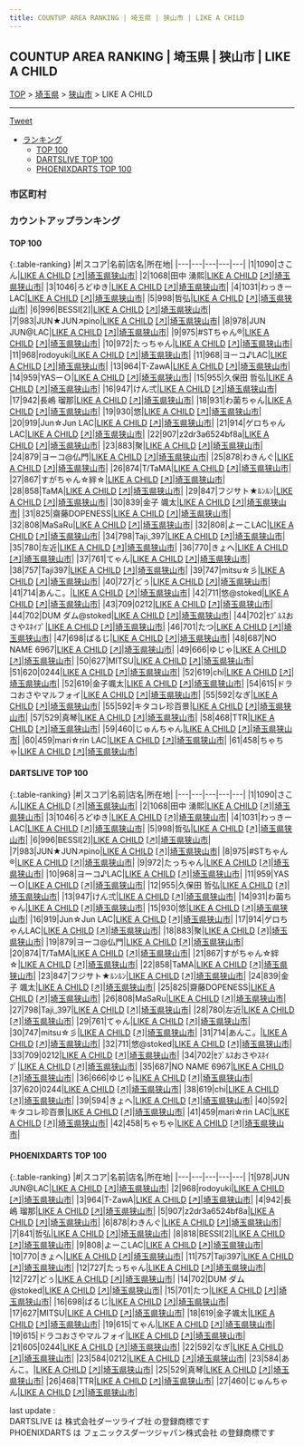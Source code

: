 ```yaml
---
title: COUNTUP AREA RANKING | 埼玉県 | 狭山市 | LIKE A CHILD
---
```

## COUNTUP AREA RANKING | 埼玉県 | 狭山市 | LIKE A CHILD

[TOP](/darts/rank/) > [埼玉県](/darts/rank/埼玉県/) > [狭山市](/darts/rank/埼玉県/狭山市/) > LIKE A CHILD

___

<a href="https://twitter.com/share?ref_src=twsrc%5Etfw" data-text="COUNTUP AREA RANKING | 埼玉県狭山市LIKE A CHILD" class="twitter-share-button" data-hashtags="DARTSLIVE,PHOENIXDARTS,darts,ダーツ" data-show-count="false">Tweet</a>

* [ランキング](#カウントアップランキング)
    * [TOP 100](#top-100)
    * [DARTSLIVE TOP 100](#dartslive-top-100)
    * [PHOENIXDARTS TOP 100](#phoenixdarts-top-100)

### 市区町村

<ul>

</ul>

### カウントアップランキング

#### TOP 100



{:.table-ranking}
|#|スコア|名前|店名|所在地|
|---|---|---|---|---|
|1|1090|<span class="rank-name-dl">さこん</span>|<a href="/darts/rank/shops/700daa61ba8f9dd70d9b047a20a7ba1e.html">LIKE A CHILD</a> <a href="https://search.dartslive.com/jp/shop/700daa61ba8f9dd70d9b047a20a7ba1e">[↗]</a>|<a href="/darts/rank/埼玉県/狭山市">埼玉県狭山市</a>|
|2|1068|<span class="rank-name-dl">田中 湧熙</span>|<a href="/darts/rank/shops/700daa61ba8f9dd70d9b047a20a7ba1e.html">LIKE A CHILD</a> <a href="https://search.dartslive.com/jp/shop/700daa61ba8f9dd70d9b047a20a7ba1e">[↗]</a>|<a href="/darts/rank/埼玉県/狭山市">埼玉県狭山市</a>|
|3|1046|<span class="rank-name-dl">ろどゆき</span>|<a href="/darts/rank/shops/700daa61ba8f9dd70d9b047a20a7ba1e.html">LIKE A CHILD</a> <a href="https://search.dartslive.com/jp/shop/700daa61ba8f9dd70d9b047a20a7ba1e">[↗]</a>|<a href="/darts/rank/埼玉県/狭山市">埼玉県狭山市</a>|
|4|1031|<span class="rank-name-dl">わっきー LAC</span>|<a href="/darts/rank/shops/700daa61ba8f9dd70d9b047a20a7ba1e.html">LIKE A CHILD</a> <a href="https://search.dartslive.com/jp/shop/700daa61ba8f9dd70d9b047a20a7ba1e">[↗]</a>|<a href="/darts/rank/埼玉県/狭山市">埼玉県狭山市</a>|
|5|998|<span class="rank-name-dl">哲弘</span>|<a href="/darts/rank/shops/700daa61ba8f9dd70d9b047a20a7ba1e.html">LIKE A CHILD</a> <a href="https://search.dartslive.com/jp/shop/700daa61ba8f9dd70d9b047a20a7ba1e">[↗]</a>|<a href="/darts/rank/埼玉県/狭山市">埼玉県狭山市</a>|
|6|996|<span class="rank-name-dl">BESSI[2]</span>|<a href="/darts/rank/shops/700daa61ba8f9dd70d9b047a20a7ba1e.html">LIKE A CHILD</a> <a href="https://search.dartslive.com/jp/shop/700daa61ba8f9dd70d9b047a20a7ba1e">[↗]</a>|<a href="/darts/rank/埼玉県/狭山市">埼玉県狭山市</a>|
|7|983|<span class="rank-name-dl">JUN★JUN↗︎pino</span>|<a href="/darts/rank/shops/700daa61ba8f9dd70d9b047a20a7ba1e.html">LIKE A CHILD</a> <a href="https://search.dartslive.com/jp/shop/700daa61ba8f9dd70d9b047a20a7ba1e">[↗]</a>|<a href="/darts/rank/埼玉県/狭山市">埼玉県狭山市</a>|
|8|978|<span class="rank-name-pd">JUN JUN@LAC</span>|<a href="/darts/rank/shops/53558.html">LIKE A CHILD</a> <a href="https://vs.phoenixdarts.com/jp/shop/shopDetailInfo/s_53558?s_seq=53558">[↗]</a>|<a href="/darts/rank/埼玉県/狭山市">埼玉県狭山市</a>|
|9|975|<span class="rank-name-dl">#STちゃん®︎</span>|<a href="/darts/rank/shops/700daa61ba8f9dd70d9b047a20a7ba1e.html">LIKE A CHILD</a> <a href="https://search.dartslive.com/jp/shop/700daa61ba8f9dd70d9b047a20a7ba1e">[↗]</a>|<a href="/darts/rank/埼玉県/狭山市">埼玉県狭山市</a>|
|10|972|<span class="rank-name-dl">たっちゃん</span>|<a href="/darts/rank/shops/700daa61ba8f9dd70d9b047a20a7ba1e.html">LIKE A CHILD</a> <a href="https://search.dartslive.com/jp/shop/700daa61ba8f9dd70d9b047a20a7ba1e">[↗]</a>|<a href="/darts/rank/埼玉県/狭山市">埼玉県狭山市</a>|
|11|968|<span class="rank-name-pd">rodoyuki</span>|<a href="/darts/rank/shops/53558.html">LIKE A CHILD</a> <a href="https://vs.phoenixdarts.com/jp/shop/shopDetailInfo/s_53558?s_seq=53558">[↗]</a>|<a href="/darts/rank/埼玉県/狭山市">埼玉県狭山市</a>|
|11|968|<span class="rank-name-dl">ヨーコ♪LAC</span>|<a href="/darts/rank/shops/700daa61ba8f9dd70d9b047a20a7ba1e.html">LIKE A CHILD</a> <a href="https://search.dartslive.com/jp/shop/700daa61ba8f9dd70d9b047a20a7ba1e">[↗]</a>|<a href="/darts/rank/埼玉県/狭山市">埼玉県狭山市</a>|
|13|964|<span class="rank-name-pd">T-ZawA</span>|<a href="/darts/rank/shops/53558.html">LIKE A CHILD</a> <a href="https://vs.phoenixdarts.com/jp/shop/shopDetailInfo/s_53558?s_seq=53558">[↗]</a>|<a href="/darts/rank/埼玉県/狭山市">埼玉県狭山市</a>|
|14|959|<span class="rank-name-dl">YASーＯ</span>|<a href="/darts/rank/shops/700daa61ba8f9dd70d9b047a20a7ba1e.html">LIKE A CHILD</a> <a href="https://search.dartslive.com/jp/shop/700daa61ba8f9dd70d9b047a20a7ba1e">[↗]</a>|<a href="/darts/rank/埼玉県/狭山市">埼玉県狭山市</a>|
|15|955|<span class="rank-name-dl">久保田 哲弘</span>|<a href="/darts/rank/shops/700daa61ba8f9dd70d9b047a20a7ba1e.html">LIKE A CHILD</a> <a href="https://search.dartslive.com/jp/shop/700daa61ba8f9dd70d9b047a20a7ba1e">[↗]</a>|<a href="/darts/rank/埼玉県/狭山市">埼玉県狭山市</a>|
|16|947|<span class="rank-name-dl">けん弍</span>|<a href="/darts/rank/shops/700daa61ba8f9dd70d9b047a20a7ba1e.html">LIKE A CHILD</a> <a href="https://search.dartslive.com/jp/shop/700daa61ba8f9dd70d9b047a20a7ba1e">[↗]</a>|<a href="/darts/rank/埼玉県/狭山市">埼玉県狭山市</a>|
|17|942|<span class="rank-name-pd"><span class="pro-icon-pd"></span>長嶋 瑠那</span>|<a href="/darts/rank/shops/53558.html">LIKE A CHILD</a> <a href="https://vs.phoenixdarts.com/jp/shop/shopDetailInfo/s_53558?s_seq=53558">[↗]</a>|<a href="/darts/rank/埼玉県/狭山市">埼玉県狭山市</a>|
|18|931|<span class="rank-name-dl">わ菌ちゃん</span>|<a href="/darts/rank/shops/700daa61ba8f9dd70d9b047a20a7ba1e.html">LIKE A CHILD</a> <a href="https://search.dartslive.com/jp/shop/700daa61ba8f9dd70d9b047a20a7ba1e">[↗]</a>|<a href="/darts/rank/埼玉県/狭山市">埼玉県狭山市</a>|
|19|930|<span class="rank-name-dl">悠</span>|<a href="/darts/rank/shops/700daa61ba8f9dd70d9b047a20a7ba1e.html">LIKE A CHILD</a> <a href="https://search.dartslive.com/jp/shop/700daa61ba8f9dd70d9b047a20a7ba1e">[↗]</a>|<a href="/darts/rank/埼玉県/狭山市">埼玉県狭山市</a>|
|20|919|<span class="rank-name-dl">Jun☆Jun LAC</span>|<a href="/darts/rank/shops/700daa61ba8f9dd70d9b047a20a7ba1e.html">LIKE A CHILD</a> <a href="https://search.dartslive.com/jp/shop/700daa61ba8f9dd70d9b047a20a7ba1e">[↗]</a>|<a href="/darts/rank/埼玉県/狭山市">埼玉県狭山市</a>|
|21|914|<span class="rank-name-dl">ゲロちゃんLAC</span>|<a href="/darts/rank/shops/700daa61ba8f9dd70d9b047a20a7ba1e.html">LIKE A CHILD</a> <a href="https://search.dartslive.com/jp/shop/700daa61ba8f9dd70d9b047a20a7ba1e">[↗]</a>|<a href="/darts/rank/埼玉県/狭山市">埼玉県狭山市</a>|
|22|907|<span class="rank-name-pd">z2dr3a6524bf8a</span>|<a href="/darts/rank/shops/53558.html">LIKE A CHILD</a> <a href="https://vs.phoenixdarts.com/jp/shop/shopDetailInfo/s_53558?s_seq=53558">[↗]</a>|<a href="/darts/rank/埼玉県/狭山市">埼玉県狭山市</a>|
|23|883|<span class="rank-name-dl">聚</span>|<a href="/darts/rank/shops/700daa61ba8f9dd70d9b047a20a7ba1e.html">LIKE A CHILD</a> <a href="https://search.dartslive.com/jp/shop/700daa61ba8f9dd70d9b047a20a7ba1e">[↗]</a>|<a href="/darts/rank/埼玉県/狭山市">埼玉県狭山市</a>|
|24|879|<span class="rank-name-dl">ヨーコ@仏門</span>|<a href="/darts/rank/shops/700daa61ba8f9dd70d9b047a20a7ba1e.html">LIKE A CHILD</a> <a href="https://search.dartslive.com/jp/shop/700daa61ba8f9dd70d9b047a20a7ba1e">[↗]</a>|<a href="/darts/rank/埼玉県/狭山市">埼玉県狭山市</a>|
|25|878|<span class="rank-name-pd">わきんぐ</span>|<a href="/darts/rank/shops/53558.html">LIKE A CHILD</a> <a href="https://vs.phoenixdarts.com/jp/shop/shopDetailInfo/s_53558?s_seq=53558">[↗]</a>|<a href="/darts/rank/埼玉県/狭山市">埼玉県狭山市</a>|
|26|874|<span class="rank-name-dl">T/TaMA</span>|<a href="/darts/rank/shops/700daa61ba8f9dd70d9b047a20a7ba1e.html">LIKE A CHILD</a> <a href="https://search.dartslive.com/jp/shop/700daa61ba8f9dd70d9b047a20a7ba1e">[↗]</a>|<a href="/darts/rank/埼玉県/狭山市">埼玉県狭山市</a>|
|27|867|<span class="rank-name-dl">すがちゃん☆絆☆</span>|<a href="/darts/rank/shops/700daa61ba8f9dd70d9b047a20a7ba1e.html">LIKE A CHILD</a> <a href="https://search.dartslive.com/jp/shop/700daa61ba8f9dd70d9b047a20a7ba1e">[↗]</a>|<a href="/darts/rank/埼玉県/狭山市">埼玉県狭山市</a>|
|28|858|<span class="rank-name-dl">TaMA</span>|<a href="/darts/rank/shops/700daa61ba8f9dd70d9b047a20a7ba1e.html">LIKE A CHILD</a> <a href="https://search.dartslive.com/jp/shop/700daa61ba8f9dd70d9b047a20a7ba1e">[↗]</a>|<a href="/darts/rank/埼玉県/狭山市">埼玉県狭山市</a>|
|29|847|<span class="rank-name-dl">フジサト★ﾙﾝﾙﾝ</span>|<a href="/darts/rank/shops/700daa61ba8f9dd70d9b047a20a7ba1e.html">LIKE A CHILD</a> <a href="https://search.dartslive.com/jp/shop/700daa61ba8f9dd70d9b047a20a7ba1e">[↗]</a>|<a href="/darts/rank/埼玉県/狭山市">埼玉県狭山市</a>|
|30|839|<span class="rank-name-dl">金子 颯太</span>|<a href="/darts/rank/shops/700daa61ba8f9dd70d9b047a20a7ba1e.html">LIKE A CHILD</a> <a href="https://search.dartslive.com/jp/shop/700daa61ba8f9dd70d9b047a20a7ba1e">[↗]</a>|<a href="/darts/rank/埼玉県/狭山市">埼玉県狭山市</a>|
|31|825|<span class="rank-name-dl">齋藤DOPENESS</span>|<a href="/darts/rank/shops/700daa61ba8f9dd70d9b047a20a7ba1e.html">LIKE A CHILD</a> <a href="https://search.dartslive.com/jp/shop/700daa61ba8f9dd70d9b047a20a7ba1e">[↗]</a>|<a href="/darts/rank/埼玉県/狭山市">埼玉県狭山市</a>|
|32|808|<span class="rank-name-dl">MaSaRu</span>|<a href="/darts/rank/shops/700daa61ba8f9dd70d9b047a20a7ba1e.html">LIKE A CHILD</a> <a href="https://search.dartslive.com/jp/shop/700daa61ba8f9dd70d9b047a20a7ba1e">[↗]</a>|<a href="/darts/rank/埼玉県/狭山市">埼玉県狭山市</a>|
|32|808|<span class="rank-name-pd">よーこLAC</span>|<a href="/darts/rank/shops/53558.html">LIKE A CHILD</a> <a href="https://vs.phoenixdarts.com/jp/shop/shopDetailInfo/s_53558?s_seq=53558">[↗]</a>|<a href="/darts/rank/埼玉県/狭山市">埼玉県狭山市</a>|
|34|798|<span class="rank-name-dl">Taji_397</span>|<a href="/darts/rank/shops/700daa61ba8f9dd70d9b047a20a7ba1e.html">LIKE A CHILD</a> <a href="https://search.dartslive.com/jp/shop/700daa61ba8f9dd70d9b047a20a7ba1e">[↗]</a>|<a href="/darts/rank/埼玉県/狭山市">埼玉県狭山市</a>|
|35|780|<span class="rank-name-dl">左近</span>|<a href="/darts/rank/shops/700daa61ba8f9dd70d9b047a20a7ba1e.html">LIKE A CHILD</a> <a href="https://search.dartslive.com/jp/shop/700daa61ba8f9dd70d9b047a20a7ba1e">[↗]</a>|<a href="/darts/rank/埼玉県/狭山市">埼玉県狭山市</a>|
|36|770|<span class="rank-name-pd">きょへ</span>|<a href="/darts/rank/shops/53558.html">LIKE A CHILD</a> <a href="https://vs.phoenixdarts.com/jp/shop/shopDetailInfo/s_53558?s_seq=53558">[↗]</a>|<a href="/darts/rank/埼玉県/狭山市">埼玉県狭山市</a>|
|37|761|<span class="rank-name-dl">てゃん</span>|<a href="/darts/rank/shops/700daa61ba8f9dd70d9b047a20a7ba1e.html">LIKE A CHILD</a> <a href="https://search.dartslive.com/jp/shop/700daa61ba8f9dd70d9b047a20a7ba1e">[↗]</a>|<a href="/darts/rank/埼玉県/狭山市">埼玉県狭山市</a>|
|38|757|<span class="rank-name-pd">Taji397</span>|<a href="/darts/rank/shops/53558.html">LIKE A CHILD</a> <a href="https://vs.phoenixdarts.com/jp/shop/shopDetailInfo/s_53558?s_seq=53558">[↗]</a>|<a href="/darts/rank/埼玉県/狭山市">埼玉県狭山市</a>|
|39|747|<span class="rank-name-dl">mitsu☆彡</span>|<a href="/darts/rank/shops/700daa61ba8f9dd70d9b047a20a7ba1e.html">LIKE A CHILD</a> <a href="https://search.dartslive.com/jp/shop/700daa61ba8f9dd70d9b047a20a7ba1e">[↗]</a>|<a href="/darts/rank/埼玉県/狭山市">埼玉県狭山市</a>|
|40|727|<span class="rank-name-pd">どぅ</span>|<a href="/darts/rank/shops/53558.html">LIKE A CHILD</a> <a href="https://vs.phoenixdarts.com/jp/shop/shopDetailInfo/s_53558?s_seq=53558">[↗]</a>|<a href="/darts/rank/埼玉県/狭山市">埼玉県狭山市</a>|
|41|714|<span class="rank-name-dl">あんこ。</span>|<a href="/darts/rank/shops/700daa61ba8f9dd70d9b047a20a7ba1e.html">LIKE A CHILD</a> <a href="https://search.dartslive.com/jp/shop/700daa61ba8f9dd70d9b047a20a7ba1e">[↗]</a>|<a href="/darts/rank/埼玉県/狭山市">埼玉県狭山市</a>|
|42|711|<span class="rank-name-dl">悠@stoked</span>|<a href="/darts/rank/shops/700daa61ba8f9dd70d9b047a20a7ba1e.html">LIKE A CHILD</a> <a href="https://search.dartslive.com/jp/shop/700daa61ba8f9dd70d9b047a20a7ba1e">[↗]</a>|<a href="/darts/rank/埼玉県/狭山市">埼玉県狭山市</a>|
|43|709|<span class="rank-name-dl">0212</span>|<a href="/darts/rank/shops/700daa61ba8f9dd70d9b047a20a7ba1e.html">LIKE A CHILD</a> <a href="https://search.dartslive.com/jp/shop/700daa61ba8f9dd70d9b047a20a7ba1e">[↗]</a>|<a href="/darts/rank/埼玉県/狭山市">埼玉県狭山市</a>|
|44|702|<span class="rank-name-pd">DUM ダム@stoked</span>|<a href="/darts/rank/shops/53558.html">LIKE A CHILD</a> <a href="https://vs.phoenixdarts.com/jp/shop/shopDetailInfo/s_53558?s_seq=53558">[↗]</a>|<a href="/darts/rank/埼玉県/狭山市">埼玉県狭山市</a>|
|44|702|<span class="rank-name-dl">ｾﾌﾞﾙｽおさやｽﾈｲﾌﾟ</span>|<a href="/darts/rank/shops/700daa61ba8f9dd70d9b047a20a7ba1e.html">LIKE A CHILD</a> <a href="https://search.dartslive.com/jp/shop/700daa61ba8f9dd70d9b047a20a7ba1e">[↗]</a>|<a href="/darts/rank/埼玉県/狭山市">埼玉県狭山市</a>|
|46|701|<span class="rank-name-pd">たつ</span>|<a href="/darts/rank/shops/53558.html">LIKE A CHILD</a> <a href="https://vs.phoenixdarts.com/jp/shop/shopDetailInfo/s_53558?s_seq=53558">[↗]</a>|<a href="/darts/rank/埼玉県/狭山市">埼玉県狭山市</a>|
|47|698|<span class="rank-name-pd">ばるじ</span>|<a href="/darts/rank/shops/53558.html">LIKE A CHILD</a> <a href="https://vs.phoenixdarts.com/jp/shop/shopDetailInfo/s_53558?s_seq=53558">[↗]</a>|<a href="/darts/rank/埼玉県/狭山市">埼玉県狭山市</a>|
|48|687|<span class="rank-name-dl">NO NAME 6967</span>|<a href="/darts/rank/shops/700daa61ba8f9dd70d9b047a20a7ba1e.html">LIKE A CHILD</a> <a href="https://search.dartslive.com/jp/shop/700daa61ba8f9dd70d9b047a20a7ba1e">[↗]</a>|<a href="/darts/rank/埼玉県/狭山市">埼玉県狭山市</a>|
|49|666|<span class="rank-name-dl">ゆじゃ</span>|<a href="/darts/rank/shops/700daa61ba8f9dd70d9b047a20a7ba1e.html">LIKE A CHILD</a> <a href="https://search.dartslive.com/jp/shop/700daa61ba8f9dd70d9b047a20a7ba1e">[↗]</a>|<a href="/darts/rank/埼玉県/狭山市">埼玉県狭山市</a>|
|50|627|<span class="rank-name-pd">MITSU</span>|<a href="/darts/rank/shops/53558.html">LIKE A CHILD</a> <a href="https://vs.phoenixdarts.com/jp/shop/shopDetailInfo/s_53558?s_seq=53558">[↗]</a>|<a href="/darts/rank/埼玉県/狭山市">埼玉県狭山市</a>|
|51|620|<span class="rank-name-dl">0244</span>|<a href="/darts/rank/shops/700daa61ba8f9dd70d9b047a20a7ba1e.html">LIKE A CHILD</a> <a href="https://search.dartslive.com/jp/shop/700daa61ba8f9dd70d9b047a20a7ba1e">[↗]</a>|<a href="/darts/rank/埼玉県/狭山市">埼玉県狭山市</a>|
|52|619|<span class="rank-name-dl">chi</span>|<a href="/darts/rank/shops/700daa61ba8f9dd70d9b047a20a7ba1e.html">LIKE A CHILD</a> <a href="https://search.dartslive.com/jp/shop/700daa61ba8f9dd70d9b047a20a7ba1e">[↗]</a>|<a href="/darts/rank/埼玉県/狭山市">埼玉県狭山市</a>|
|52|619|<span class="rank-name-pd">金子颯太</span>|<a href="/darts/rank/shops/53558.html">LIKE A CHILD</a> <a href="https://vs.phoenixdarts.com/jp/shop/shopDetailInfo/s_53558?s_seq=53558">[↗]</a>|<a href="/darts/rank/埼玉県/狭山市">埼玉県狭山市</a>|
|54|615|<span class="rank-name-pd">ドラコおさやマルフォイ</span>|<a href="/darts/rank/shops/53558.html">LIKE A CHILD</a> <a href="https://vs.phoenixdarts.com/jp/shop/shopDetailInfo/s_53558?s_seq=53558">[↗]</a>|<a href="/darts/rank/埼玉県/狭山市">埼玉県狭山市</a>|
|55|592|<span class="rank-name-pd">なぎ</span>|<a href="/darts/rank/shops/53558.html">LIKE A CHILD</a> <a href="https://vs.phoenixdarts.com/jp/shop/shopDetailInfo/s_53558?s_seq=53558">[↗]</a>|<a href="/darts/rank/埼玉県/狭山市">埼玉県狭山市</a>|
|55|592|<span class="rank-name-dl">キタコレ珍百景</span>|<a href="/darts/rank/shops/700daa61ba8f9dd70d9b047a20a7ba1e.html">LIKE A CHILD</a> <a href="https://search.dartslive.com/jp/shop/700daa61ba8f9dd70d9b047a20a7ba1e">[↗]</a>|<a href="/darts/rank/埼玉県/狭山市">埼玉県狭山市</a>|
|57|529|<span class="rank-name-pd">真琴</span>|<a href="/darts/rank/shops/53558.html">LIKE A CHILD</a> <a href="https://vs.phoenixdarts.com/jp/shop/shopDetailInfo/s_53558?s_seq=53558">[↗]</a>|<a href="/darts/rank/埼玉県/狭山市">埼玉県狭山市</a>|
|58|468|<span class="rank-name-pd">TTR</span>|<a href="/darts/rank/shops/53558.html">LIKE A CHILD</a> <a href="https://vs.phoenixdarts.com/jp/shop/shopDetailInfo/s_53558?s_seq=53558">[↗]</a>|<a href="/darts/rank/埼玉県/狭山市">埼玉県狭山市</a>|
|59|460|<span class="rank-name-pd">じゅんちゃん</span>|<a href="/darts/rank/shops/53558.html">LIKE A CHILD</a> <a href="https://vs.phoenixdarts.com/jp/shop/shopDetailInfo/s_53558?s_seq=53558">[↗]</a>|<a href="/darts/rank/埼玉県/狭山市">埼玉県狭山市</a>|
|60|459|<span class="rank-name-dl">mari☆rin LAC</span>|<a href="/darts/rank/shops/700daa61ba8f9dd70d9b047a20a7ba1e.html">LIKE A CHILD</a> <a href="https://search.dartslive.com/jp/shop/700daa61ba8f9dd70d9b047a20a7ba1e">[↗]</a>|<a href="/darts/rank/埼玉県/狭山市">埼玉県狭山市</a>|
|61|458|<span class="rank-name-dl">ちゃちゃ</span>|<a href="/darts/rank/shops/700daa61ba8f9dd70d9b047a20a7ba1e.html">LIKE A CHILD</a> <a href="https://search.dartslive.com/jp/shop/700daa61ba8f9dd70d9b047a20a7ba1e">[↗]</a>|<a href="/darts/rank/埼玉県/狭山市">埼玉県狭山市</a>|


#### DARTSLIVE TOP 100



{:.table-ranking}
|#|スコア|名前|店名|所在地|
|---|---|---|---|---|
|1|1090|<span class="rank-name-dl">さこん</span>|<a href="/darts/rank/shops/700daa61ba8f9dd70d9b047a20a7ba1e.html">LIKE A CHILD</a> <a href="https://search.dartslive.com/jp/shop/700daa61ba8f9dd70d9b047a20a7ba1e">[↗]</a>|<a href="/darts/rank/埼玉県/狭山市">埼玉県狭山市</a>|
|2|1068|<span class="rank-name-dl">田中 湧熙</span>|<a href="/darts/rank/shops/700daa61ba8f9dd70d9b047a20a7ba1e.html">LIKE A CHILD</a> <a href="https://search.dartslive.com/jp/shop/700daa61ba8f9dd70d9b047a20a7ba1e">[↗]</a>|<a href="/darts/rank/埼玉県/狭山市">埼玉県狭山市</a>|
|3|1046|<span class="rank-name-dl">ろどゆき</span>|<a href="/darts/rank/shops/700daa61ba8f9dd70d9b047a20a7ba1e.html">LIKE A CHILD</a> <a href="https://search.dartslive.com/jp/shop/700daa61ba8f9dd70d9b047a20a7ba1e">[↗]</a>|<a href="/darts/rank/埼玉県/狭山市">埼玉県狭山市</a>|
|4|1031|<span class="rank-name-dl">わっきー LAC</span>|<a href="/darts/rank/shops/700daa61ba8f9dd70d9b047a20a7ba1e.html">LIKE A CHILD</a> <a href="https://search.dartslive.com/jp/shop/700daa61ba8f9dd70d9b047a20a7ba1e">[↗]</a>|<a href="/darts/rank/埼玉県/狭山市">埼玉県狭山市</a>|
|5|998|<span class="rank-name-dl">哲弘</span>|<a href="/darts/rank/shops/700daa61ba8f9dd70d9b047a20a7ba1e.html">LIKE A CHILD</a> <a href="https://search.dartslive.com/jp/shop/700daa61ba8f9dd70d9b047a20a7ba1e">[↗]</a>|<a href="/darts/rank/埼玉県/狭山市">埼玉県狭山市</a>|
|6|996|<span class="rank-name-dl">BESSI[2]</span>|<a href="/darts/rank/shops/700daa61ba8f9dd70d9b047a20a7ba1e.html">LIKE A CHILD</a> <a href="https://search.dartslive.com/jp/shop/700daa61ba8f9dd70d9b047a20a7ba1e">[↗]</a>|<a href="/darts/rank/埼玉県/狭山市">埼玉県狭山市</a>|
|7|983|<span class="rank-name-dl">JUN★JUN↗︎pino</span>|<a href="/darts/rank/shops/700daa61ba8f9dd70d9b047a20a7ba1e.html">LIKE A CHILD</a> <a href="https://search.dartslive.com/jp/shop/700daa61ba8f9dd70d9b047a20a7ba1e">[↗]</a>|<a href="/darts/rank/埼玉県/狭山市">埼玉県狭山市</a>|
|8|975|<span class="rank-name-dl">#STちゃん®︎</span>|<a href="/darts/rank/shops/700daa61ba8f9dd70d9b047a20a7ba1e.html">LIKE A CHILD</a> <a href="https://search.dartslive.com/jp/shop/700daa61ba8f9dd70d9b047a20a7ba1e">[↗]</a>|<a href="/darts/rank/埼玉県/狭山市">埼玉県狭山市</a>|
|9|972|<span class="rank-name-dl">たっちゃん</span>|<a href="/darts/rank/shops/700daa61ba8f9dd70d9b047a20a7ba1e.html">LIKE A CHILD</a> <a href="https://search.dartslive.com/jp/shop/700daa61ba8f9dd70d9b047a20a7ba1e">[↗]</a>|<a href="/darts/rank/埼玉県/狭山市">埼玉県狭山市</a>|
|10|968|<span class="rank-name-dl">ヨーコ♪LAC</span>|<a href="/darts/rank/shops/700daa61ba8f9dd70d9b047a20a7ba1e.html">LIKE A CHILD</a> <a href="https://search.dartslive.com/jp/shop/700daa61ba8f9dd70d9b047a20a7ba1e">[↗]</a>|<a href="/darts/rank/埼玉県/狭山市">埼玉県狭山市</a>|
|11|959|<span class="rank-name-dl">YASーＯ</span>|<a href="/darts/rank/shops/700daa61ba8f9dd70d9b047a20a7ba1e.html">LIKE A CHILD</a> <a href="https://search.dartslive.com/jp/shop/700daa61ba8f9dd70d9b047a20a7ba1e">[↗]</a>|<a href="/darts/rank/埼玉県/狭山市">埼玉県狭山市</a>|
|12|955|<span class="rank-name-dl">久保田 哲弘</span>|<a href="/darts/rank/shops/700daa61ba8f9dd70d9b047a20a7ba1e.html">LIKE A CHILD</a> <a href="https://search.dartslive.com/jp/shop/700daa61ba8f9dd70d9b047a20a7ba1e">[↗]</a>|<a href="/darts/rank/埼玉県/狭山市">埼玉県狭山市</a>|
|13|947|<span class="rank-name-dl">けん弍</span>|<a href="/darts/rank/shops/700daa61ba8f9dd70d9b047a20a7ba1e.html">LIKE A CHILD</a> <a href="https://search.dartslive.com/jp/shop/700daa61ba8f9dd70d9b047a20a7ba1e">[↗]</a>|<a href="/darts/rank/埼玉県/狭山市">埼玉県狭山市</a>|
|14|931|<span class="rank-name-dl">わ菌ちゃん</span>|<a href="/darts/rank/shops/700daa61ba8f9dd70d9b047a20a7ba1e.html">LIKE A CHILD</a> <a href="https://search.dartslive.com/jp/shop/700daa61ba8f9dd70d9b047a20a7ba1e">[↗]</a>|<a href="/darts/rank/埼玉県/狭山市">埼玉県狭山市</a>|
|15|930|<span class="rank-name-dl">悠</span>|<a href="/darts/rank/shops/700daa61ba8f9dd70d9b047a20a7ba1e.html">LIKE A CHILD</a> <a href="https://search.dartslive.com/jp/shop/700daa61ba8f9dd70d9b047a20a7ba1e">[↗]</a>|<a href="/darts/rank/埼玉県/狭山市">埼玉県狭山市</a>|
|16|919|<span class="rank-name-dl">Jun☆Jun LAC</span>|<a href="/darts/rank/shops/700daa61ba8f9dd70d9b047a20a7ba1e.html">LIKE A CHILD</a> <a href="https://search.dartslive.com/jp/shop/700daa61ba8f9dd70d9b047a20a7ba1e">[↗]</a>|<a href="/darts/rank/埼玉県/狭山市">埼玉県狭山市</a>|
|17|914|<span class="rank-name-dl">ゲロちゃんLAC</span>|<a href="/darts/rank/shops/700daa61ba8f9dd70d9b047a20a7ba1e.html">LIKE A CHILD</a> <a href="https://search.dartslive.com/jp/shop/700daa61ba8f9dd70d9b047a20a7ba1e">[↗]</a>|<a href="/darts/rank/埼玉県/狭山市">埼玉県狭山市</a>|
|18|883|<span class="rank-name-dl">聚</span>|<a href="/darts/rank/shops/700daa61ba8f9dd70d9b047a20a7ba1e.html">LIKE A CHILD</a> <a href="https://search.dartslive.com/jp/shop/700daa61ba8f9dd70d9b047a20a7ba1e">[↗]</a>|<a href="/darts/rank/埼玉県/狭山市">埼玉県狭山市</a>|
|19|879|<span class="rank-name-dl">ヨーコ@仏門</span>|<a href="/darts/rank/shops/700daa61ba8f9dd70d9b047a20a7ba1e.html">LIKE A CHILD</a> <a href="https://search.dartslive.com/jp/shop/700daa61ba8f9dd70d9b047a20a7ba1e">[↗]</a>|<a href="/darts/rank/埼玉県/狭山市">埼玉県狭山市</a>|
|20|874|<span class="rank-name-dl">T/TaMA</span>|<a href="/darts/rank/shops/700daa61ba8f9dd70d9b047a20a7ba1e.html">LIKE A CHILD</a> <a href="https://search.dartslive.com/jp/shop/700daa61ba8f9dd70d9b047a20a7ba1e">[↗]</a>|<a href="/darts/rank/埼玉県/狭山市">埼玉県狭山市</a>|
|21|867|<span class="rank-name-dl">すがちゃん☆絆☆</span>|<a href="/darts/rank/shops/700daa61ba8f9dd70d9b047a20a7ba1e.html">LIKE A CHILD</a> <a href="https://search.dartslive.com/jp/shop/700daa61ba8f9dd70d9b047a20a7ba1e">[↗]</a>|<a href="/darts/rank/埼玉県/狭山市">埼玉県狭山市</a>|
|22|858|<span class="rank-name-dl">TaMA</span>|<a href="/darts/rank/shops/700daa61ba8f9dd70d9b047a20a7ba1e.html">LIKE A CHILD</a> <a href="https://search.dartslive.com/jp/shop/700daa61ba8f9dd70d9b047a20a7ba1e">[↗]</a>|<a href="/darts/rank/埼玉県/狭山市">埼玉県狭山市</a>|
|23|847|<span class="rank-name-dl">フジサト★ﾙﾝﾙﾝ</span>|<a href="/darts/rank/shops/700daa61ba8f9dd70d9b047a20a7ba1e.html">LIKE A CHILD</a> <a href="https://search.dartslive.com/jp/shop/700daa61ba8f9dd70d9b047a20a7ba1e">[↗]</a>|<a href="/darts/rank/埼玉県/狭山市">埼玉県狭山市</a>|
|24|839|<span class="rank-name-dl">金子 颯太</span>|<a href="/darts/rank/shops/700daa61ba8f9dd70d9b047a20a7ba1e.html">LIKE A CHILD</a> <a href="https://search.dartslive.com/jp/shop/700daa61ba8f9dd70d9b047a20a7ba1e">[↗]</a>|<a href="/darts/rank/埼玉県/狭山市">埼玉県狭山市</a>|
|25|825|<span class="rank-name-dl">齋藤DOPENESS</span>|<a href="/darts/rank/shops/700daa61ba8f9dd70d9b047a20a7ba1e.html">LIKE A CHILD</a> <a href="https://search.dartslive.com/jp/shop/700daa61ba8f9dd70d9b047a20a7ba1e">[↗]</a>|<a href="/darts/rank/埼玉県/狭山市">埼玉県狭山市</a>|
|26|808|<span class="rank-name-dl">MaSaRu</span>|<a href="/darts/rank/shops/700daa61ba8f9dd70d9b047a20a7ba1e.html">LIKE A CHILD</a> <a href="https://search.dartslive.com/jp/shop/700daa61ba8f9dd70d9b047a20a7ba1e">[↗]</a>|<a href="/darts/rank/埼玉県/狭山市">埼玉県狭山市</a>|
|27|798|<span class="rank-name-dl">Taji_397</span>|<a href="/darts/rank/shops/700daa61ba8f9dd70d9b047a20a7ba1e.html">LIKE A CHILD</a> <a href="https://search.dartslive.com/jp/shop/700daa61ba8f9dd70d9b047a20a7ba1e">[↗]</a>|<a href="/darts/rank/埼玉県/狭山市">埼玉県狭山市</a>|
|28|780|<span class="rank-name-dl">左近</span>|<a href="/darts/rank/shops/700daa61ba8f9dd70d9b047a20a7ba1e.html">LIKE A CHILD</a> <a href="https://search.dartslive.com/jp/shop/700daa61ba8f9dd70d9b047a20a7ba1e">[↗]</a>|<a href="/darts/rank/埼玉県/狭山市">埼玉県狭山市</a>|
|29|761|<span class="rank-name-dl">てゃん</span>|<a href="/darts/rank/shops/700daa61ba8f9dd70d9b047a20a7ba1e.html">LIKE A CHILD</a> <a href="https://search.dartslive.com/jp/shop/700daa61ba8f9dd70d9b047a20a7ba1e">[↗]</a>|<a href="/darts/rank/埼玉県/狭山市">埼玉県狭山市</a>|
|30|747|<span class="rank-name-dl">mitsu☆彡</span>|<a href="/darts/rank/shops/700daa61ba8f9dd70d9b047a20a7ba1e.html">LIKE A CHILD</a> <a href="https://search.dartslive.com/jp/shop/700daa61ba8f9dd70d9b047a20a7ba1e">[↗]</a>|<a href="/darts/rank/埼玉県/狭山市">埼玉県狭山市</a>|
|31|714|<span class="rank-name-dl">あんこ。</span>|<a href="/darts/rank/shops/700daa61ba8f9dd70d9b047a20a7ba1e.html">LIKE A CHILD</a> <a href="https://search.dartslive.com/jp/shop/700daa61ba8f9dd70d9b047a20a7ba1e">[↗]</a>|<a href="/darts/rank/埼玉県/狭山市">埼玉県狭山市</a>|
|32|711|<span class="rank-name-dl">悠@stoked</span>|<a href="/darts/rank/shops/700daa61ba8f9dd70d9b047a20a7ba1e.html">LIKE A CHILD</a> <a href="https://search.dartslive.com/jp/shop/700daa61ba8f9dd70d9b047a20a7ba1e">[↗]</a>|<a href="/darts/rank/埼玉県/狭山市">埼玉県狭山市</a>|
|33|709|<span class="rank-name-dl">0212</span>|<a href="/darts/rank/shops/700daa61ba8f9dd70d9b047a20a7ba1e.html">LIKE A CHILD</a> <a href="https://search.dartslive.com/jp/shop/700daa61ba8f9dd70d9b047a20a7ba1e">[↗]</a>|<a href="/darts/rank/埼玉県/狭山市">埼玉県狭山市</a>|
|34|702|<span class="rank-name-dl">ｾﾌﾞﾙｽおさやｽﾈｲﾌﾟ</span>|<a href="/darts/rank/shops/700daa61ba8f9dd70d9b047a20a7ba1e.html">LIKE A CHILD</a> <a href="https://search.dartslive.com/jp/shop/700daa61ba8f9dd70d9b047a20a7ba1e">[↗]</a>|<a href="/darts/rank/埼玉県/狭山市">埼玉県狭山市</a>|
|35|687|<span class="rank-name-dl">NO NAME 6967</span>|<a href="/darts/rank/shops/700daa61ba8f9dd70d9b047a20a7ba1e.html">LIKE A CHILD</a> <a href="https://search.dartslive.com/jp/shop/700daa61ba8f9dd70d9b047a20a7ba1e">[↗]</a>|<a href="/darts/rank/埼玉県/狭山市">埼玉県狭山市</a>|
|36|666|<span class="rank-name-dl">ゆじゃ</span>|<a href="/darts/rank/shops/700daa61ba8f9dd70d9b047a20a7ba1e.html">LIKE A CHILD</a> <a href="https://search.dartslive.com/jp/shop/700daa61ba8f9dd70d9b047a20a7ba1e">[↗]</a>|<a href="/darts/rank/埼玉県/狭山市">埼玉県狭山市</a>|
|37|620|<span class="rank-name-dl">0244</span>|<a href="/darts/rank/shops/700daa61ba8f9dd70d9b047a20a7ba1e.html">LIKE A CHILD</a> <a href="https://search.dartslive.com/jp/shop/700daa61ba8f9dd70d9b047a20a7ba1e">[↗]</a>|<a href="/darts/rank/埼玉県/狭山市">埼玉県狭山市</a>|
|38|619|<span class="rank-name-dl">chi</span>|<a href="/darts/rank/shops/700daa61ba8f9dd70d9b047a20a7ba1e.html">LIKE A CHILD</a> <a href="https://search.dartslive.com/jp/shop/700daa61ba8f9dd70d9b047a20a7ba1e">[↗]</a>|<a href="/darts/rank/埼玉県/狭山市">埼玉県狭山市</a>|
|39|594|<span class="rank-name-dl">きょへ</span>|<a href="/darts/rank/shops/700daa61ba8f9dd70d9b047a20a7ba1e.html">LIKE A CHILD</a> <a href="https://search.dartslive.com/jp/shop/700daa61ba8f9dd70d9b047a20a7ba1e">[↗]</a>|<a href="/darts/rank/埼玉県/狭山市">埼玉県狭山市</a>|
|40|592|<span class="rank-name-dl">キタコレ珍百景</span>|<a href="/darts/rank/shops/700daa61ba8f9dd70d9b047a20a7ba1e.html">LIKE A CHILD</a> <a href="https://search.dartslive.com/jp/shop/700daa61ba8f9dd70d9b047a20a7ba1e">[↗]</a>|<a href="/darts/rank/埼玉県/狭山市">埼玉県狭山市</a>|
|41|459|<span class="rank-name-dl">mari☆rin LAC</span>|<a href="/darts/rank/shops/700daa61ba8f9dd70d9b047a20a7ba1e.html">LIKE A CHILD</a> <a href="https://search.dartslive.com/jp/shop/700daa61ba8f9dd70d9b047a20a7ba1e">[↗]</a>|<a href="/darts/rank/埼玉県/狭山市">埼玉県狭山市</a>|
|42|458|<span class="rank-name-dl">ちゃちゃ</span>|<a href="/darts/rank/shops/700daa61ba8f9dd70d9b047a20a7ba1e.html">LIKE A CHILD</a> <a href="https://search.dartslive.com/jp/shop/700daa61ba8f9dd70d9b047a20a7ba1e">[↗]</a>|<a href="/darts/rank/埼玉県/狭山市">埼玉県狭山市</a>|


#### PHOENIXDARTS TOP 100



{:.table-ranking}
|#|スコア|名前|店名|所在地|
|---|---|---|---|---|
|1|978|<span class="rank-name-pd">JUN JUN@LAC</span>|<a href="/darts/rank/shops/53558.html">LIKE A CHILD</a> <a href="https://vs.phoenixdarts.com/jp/shop/shopDetailInfo/s_53558?s_seq=53558">[↗]</a>|<a href="/darts/rank/埼玉県/狭山市">埼玉県狭山市</a>|
|2|968|<span class="rank-name-pd">rodoyuki</span>|<a href="/darts/rank/shops/53558.html">LIKE A CHILD</a> <a href="https://vs.phoenixdarts.com/jp/shop/shopDetailInfo/s_53558?s_seq=53558">[↗]</a>|<a href="/darts/rank/埼玉県/狭山市">埼玉県狭山市</a>|
|3|964|<span class="rank-name-pd">T-ZawA</span>|<a href="/darts/rank/shops/53558.html">LIKE A CHILD</a> <a href="https://vs.phoenixdarts.com/jp/shop/shopDetailInfo/s_53558?s_seq=53558">[↗]</a>|<a href="/darts/rank/埼玉県/狭山市">埼玉県狭山市</a>|
|4|942|<span class="rank-name-pd"><span class="pro-icon-pd"></span>長嶋 瑠那</span>|<a href="/darts/rank/shops/53558.html">LIKE A CHILD</a> <a href="https://vs.phoenixdarts.com/jp/shop/shopDetailInfo/s_53558?s_seq=53558">[↗]</a>|<a href="/darts/rank/埼玉県/狭山市">埼玉県狭山市</a>|
|5|907|<span class="rank-name-pd">z2dr3a6524bf8a</span>|<a href="/darts/rank/shops/53558.html">LIKE A CHILD</a> <a href="https://vs.phoenixdarts.com/jp/shop/shopDetailInfo/s_53558?s_seq=53558">[↗]</a>|<a href="/darts/rank/埼玉県/狭山市">埼玉県狭山市</a>|
|6|878|<span class="rank-name-pd">わきんぐ</span>|<a href="/darts/rank/shops/53558.html">LIKE A CHILD</a> <a href="https://vs.phoenixdarts.com/jp/shop/shopDetailInfo/s_53558?s_seq=53558">[↗]</a>|<a href="/darts/rank/埼玉県/狭山市">埼玉県狭山市</a>|
|7|841|<span class="rank-name-pd">哲弘</span>|<a href="/darts/rank/shops/53558.html">LIKE A CHILD</a> <a href="https://vs.phoenixdarts.com/jp/shop/shopDetailInfo/s_53558?s_seq=53558">[↗]</a>|<a href="/darts/rank/埼玉県/狭山市">埼玉県狭山市</a>|
|8|818|<span class="rank-name-pd">BESSI[2]</span>|<a href="/darts/rank/shops/53558.html">LIKE A CHILD</a> <a href="https://vs.phoenixdarts.com/jp/shop/shopDetailInfo/s_53558?s_seq=53558">[↗]</a>|<a href="/darts/rank/埼玉県/狭山市">埼玉県狭山市</a>|
|9|808|<span class="rank-name-pd">よーこLAC</span>|<a href="/darts/rank/shops/53558.html">LIKE A CHILD</a> <a href="https://vs.phoenixdarts.com/jp/shop/shopDetailInfo/s_53558?s_seq=53558">[↗]</a>|<a href="/darts/rank/埼玉県/狭山市">埼玉県狭山市</a>|
|10|770|<span class="rank-name-pd">きょへ</span>|<a href="/darts/rank/shops/53558.html">LIKE A CHILD</a> <a href="https://vs.phoenixdarts.com/jp/shop/shopDetailInfo/s_53558?s_seq=53558">[↗]</a>|<a href="/darts/rank/埼玉県/狭山市">埼玉県狭山市</a>|
|11|757|<span class="rank-name-pd">Taji397</span>|<a href="/darts/rank/shops/53558.html">LIKE A CHILD</a> <a href="https://vs.phoenixdarts.com/jp/shop/shopDetailInfo/s_53558?s_seq=53558">[↗]</a>|<a href="/darts/rank/埼玉県/狭山市">埼玉県狭山市</a>|
|12|727|<span class="rank-name-pd">たっちゃん</span>|<a href="/darts/rank/shops/53558.html">LIKE A CHILD</a> <a href="https://vs.phoenixdarts.com/jp/shop/shopDetailInfo/s_53558?s_seq=53558">[↗]</a>|<a href="/darts/rank/埼玉県/狭山市">埼玉県狭山市</a>|
|12|727|<span class="rank-name-pd">どぅ</span>|<a href="/darts/rank/shops/53558.html">LIKE A CHILD</a> <a href="https://vs.phoenixdarts.com/jp/shop/shopDetailInfo/s_53558?s_seq=53558">[↗]</a>|<a href="/darts/rank/埼玉県/狭山市">埼玉県狭山市</a>|
|14|702|<span class="rank-name-pd">DUM ダム@stoked</span>|<a href="/darts/rank/shops/53558.html">LIKE A CHILD</a> <a href="https://vs.phoenixdarts.com/jp/shop/shopDetailInfo/s_53558?s_seq=53558">[↗]</a>|<a href="/darts/rank/埼玉県/狭山市">埼玉県狭山市</a>|
|15|701|<span class="rank-name-pd">たつ</span>|<a href="/darts/rank/shops/53558.html">LIKE A CHILD</a> <a href="https://vs.phoenixdarts.com/jp/shop/shopDetailInfo/s_53558?s_seq=53558">[↗]</a>|<a href="/darts/rank/埼玉県/狭山市">埼玉県狭山市</a>|
|16|698|<span class="rank-name-pd">ばるじ</span>|<a href="/darts/rank/shops/53558.html">LIKE A CHILD</a> <a href="https://vs.phoenixdarts.com/jp/shop/shopDetailInfo/s_53558?s_seq=53558">[↗]</a>|<a href="/darts/rank/埼玉県/狭山市">埼玉県狭山市</a>|
|17|627|<span class="rank-name-pd">MITSU</span>|<a href="/darts/rank/shops/53558.html">LIKE A CHILD</a> <a href="https://vs.phoenixdarts.com/jp/shop/shopDetailInfo/s_53558?s_seq=53558">[↗]</a>|<a href="/darts/rank/埼玉県/狭山市">埼玉県狭山市</a>|
|18|619|<span class="rank-name-pd">金子颯太</span>|<a href="/darts/rank/shops/53558.html">LIKE A CHILD</a> <a href="https://vs.phoenixdarts.com/jp/shop/shopDetailInfo/s_53558?s_seq=53558">[↗]</a>|<a href="/darts/rank/埼玉県/狭山市">埼玉県狭山市</a>|
|19|615|<span class="rank-name-pd">てゃん</span>|<a href="/darts/rank/shops/53558.html">LIKE A CHILD</a> <a href="https://vs.phoenixdarts.com/jp/shop/shopDetailInfo/s_53558?s_seq=53558">[↗]</a>|<a href="/darts/rank/埼玉県/狭山市">埼玉県狭山市</a>|
|19|615|<span class="rank-name-pd">ドラコおさやマルフォイ</span>|<a href="/darts/rank/shops/53558.html">LIKE A CHILD</a> <a href="https://vs.phoenixdarts.com/jp/shop/shopDetailInfo/s_53558?s_seq=53558">[↗]</a>|<a href="/darts/rank/埼玉県/狭山市">埼玉県狭山市</a>|
|21|605|<span class="rank-name-pd">0244</span>|<a href="/darts/rank/shops/53558.html">LIKE A CHILD</a> <a href="https://vs.phoenixdarts.com/jp/shop/shopDetailInfo/s_53558?s_seq=53558">[↗]</a>|<a href="/darts/rank/埼玉県/狭山市">埼玉県狭山市</a>|
|22|592|<span class="rank-name-pd">なぎ</span>|<a href="/darts/rank/shops/53558.html">LIKE A CHILD</a> <a href="https://vs.phoenixdarts.com/jp/shop/shopDetailInfo/s_53558?s_seq=53558">[↗]</a>|<a href="/darts/rank/埼玉県/狭山市">埼玉県狭山市</a>|
|23|584|<span class="rank-name-pd">0212</span>|<a href="/darts/rank/shops/53558.html">LIKE A CHILD</a> <a href="https://vs.phoenixdarts.com/jp/shop/shopDetailInfo/s_53558?s_seq=53558">[↗]</a>|<a href="/darts/rank/埼玉県/狭山市">埼玉県狭山市</a>|
|23|584|<span class="rank-name-pd">あんこ。</span>|<a href="/darts/rank/shops/53558.html">LIKE A CHILD</a> <a href="https://vs.phoenixdarts.com/jp/shop/shopDetailInfo/s_53558?s_seq=53558">[↗]</a>|<a href="/darts/rank/埼玉県/狭山市">埼玉県狭山市</a>|
|25|529|<span class="rank-name-pd">真琴</span>|<a href="/darts/rank/shops/53558.html">LIKE A CHILD</a> <a href="https://vs.phoenixdarts.com/jp/shop/shopDetailInfo/s_53558?s_seq=53558">[↗]</a>|<a href="/darts/rank/埼玉県/狭山市">埼玉県狭山市</a>|
|26|468|<span class="rank-name-pd">TTR</span>|<a href="/darts/rank/shops/53558.html">LIKE A CHILD</a> <a href="https://vs.phoenixdarts.com/jp/shop/shopDetailInfo/s_53558?s_seq=53558">[↗]</a>|<a href="/darts/rank/埼玉県/狭山市">埼玉県狭山市</a>|
|27|460|<span class="rank-name-pd">じゅんちゃん</span>|<a href="/darts/rank/shops/53558.html">LIKE A CHILD</a> <a href="https://vs.phoenixdarts.com/jp/shop/shopDetailInfo/s_53558?s_seq=53558">[↗]</a>|<a href="/darts/rank/埼玉県/狭山市">埼玉県狭山市</a>|


<div class="footer border-top border-gray-light mt-5 pt-3 text-right text-gray">
    last update : <span style="font-weight: italic" id="foot_last_modified"></span><br />
    DARTSLIVE は 株式会社ダーツライブ社 の登録商標です<br />
    PHOENIXDARTS は フェニックスダーツジャパン株式会社 の登録商標です<br />
</div>

<script src="https://cdnjs.cloudflare.com/ajax/libs/jquery.tablesorter/2.31.3/js/jquery.tablesorter.min.js" integrity="sha512-qzgd5cYSZcosqpzpn7zF2ZId8f/8CHmFKZ8j7mU4OUXTNRd5g+ZHBPsgKEwoqxCtdQvExE5LprwwPAgoicguNg==" crossorigin="anonymous" referrerpolicy="no-referrer"></script>
<link rel="stylesheet" href="https://cdnjs.cloudflare.com/ajax/libs/jquery.tablesorter/2.31.3/css/theme.default.min.css" integrity="sha512-wghhOJkjQX0Lh3NSWvNKeZ0ZpNn+SPVXX1Qyc9OCaogADktxrBiBdKGDoqVUOyhStvMBmJQ8ZdMHiR3wuEq8+w==" crossorigin="anonymous" referrerpolicy="no-referrer" />
<script>
$(function() {
    $(".table-ranking").tablesorter({sortList:[[0, 0]]});
    $("#foot_last_modified").text(formatDate(new Date(document.lastModified), 'yyyy-MM-dd HH:mm:ss'));
});
</script>

<script async src="https://platform.twitter.com/widgets.js" charset="utf-8"></script>